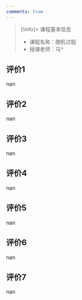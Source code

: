 ```yaml
---
comments: true
---
```


>[!info]+ 课程基本信息
>
> - 课程名称：随机过程
> - 授课老师：马*

## 评价1

nan
## 评价2

nan
## 评价3

nan
## 评价4

nan
## 评价5

nan
## 评价6

nan
## 评价7

nan
